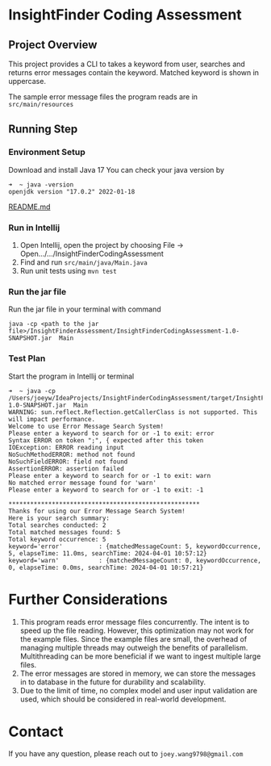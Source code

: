 # InsightFinder Coding Assessment

## Project Overview
This project provides a CLI to takes a keyword from user, searches and returns error messages contain the keyword. Matched keyword is shown in uppercase.

The sample error message files the program reads are in `src/main/resources`

## Running Step
### Environment Setup
Download and install Java 17
You can check your java version by
```shell
➜  ~ java -version                                                                                                               
openjdk version "17.0.2" 2022-01-18
```
[README.md](..%2F..%2FDownloads%2FInsightFinderAssessment%2FREADME.md)
### Run in Intellij
1. Open Intellij, open the project by choosing File -> Open.../.../InsightFinderCodingAssessment
2. Find and run `src/main/java/Main.java`
3. Run unit tests using `mvn test`

### Run the jar file
Run the jar file in your terminal with command
```shell
java -cp <path to the jar file>/InsightFinderAssessment/InsightFinderCodingAssessment-1.0-SNAPSHOT.jar  Main
```

### Test Plan
Start the program in Intellij or terminal
```shell
➜  ~ java -cp /Users/joeyw/IdeaProjects/InsightFinderCodingAssessment/target/InsightFinderCodingAssessment-1.0-SNAPSHOT.jar  Main
WARNING: sun.reflect.Reflection.getCallerClass is not supported. This will impact performance.
Welcome to use Error Message Search System!
Please enter a keyword to search for or -1 to exit: error
Syntax ERROR on token ";", { expected after this token
IOException: ERROR reading input
NoSuchMethodERROR: method not found
NoSuchFieldERROR: field not found
AssertionERROR: assertion failed
Please enter a keyword to search for or -1 to exit: warn
No matched error message found for 'warn'
Please enter a keyword to search for or -1 to exit: -1

*****************************************************
Thanks for using our Error Message Search System!
Here is your search summary: 
Total searches conducted: 2
Total matched messages found: 5
Total keyword occurrence: 5
keyword='error'          : {matchedMessageCount: 5, keywordOccurrence, 5, elapseTime: 11.0ms, searchTime: 2024-04-01 10:57:12}
keyword='warn'           : {matchedMessageCount: 0, keywordOccurrence, 0, elapseTime: 0.0ms, searchTime: 2024-04-01 10:57:21}
```

# Further Considerations
1. This program reads error message files concurrently. The intent is to speed up the file reading. However, this optimization may not work for the example files. Since the example files are small, the overhead of managing multiple threads may outweigh the benefits of parallelism. Multithreading can be more beneficial if we want to ingest multiple large files.
2. The error messages are stored in memory, we can store the messages in to database in the future for durability and scalability.
3. Due to the limit of time, no complex model and user input validation are used, which should be considered in real-world development.

# Contact
If you have any question, please reach out to `joey.wang9798@gmail.com`